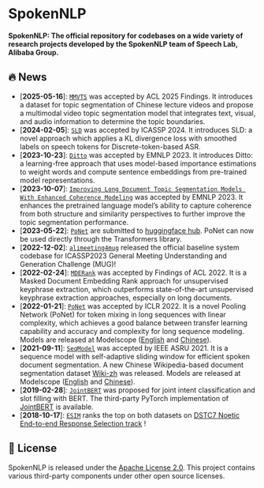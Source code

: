 # SpokenNLP

**SpokenNLP: The official repository for codebases on a wide variety of research projects developed by the SpokenNLP team of Speech Lab, Alibaba Group.**


## 🔥 News
- [**2025-05-16**]: [`MMVTS`](https://github.com/alibaba-damo-academy/SpokenNLP/tree/main/mmvts) was accepted by ACL 2025 Findings. It introduces a dataset for topic segmentation of Chinese lecture videos and propose a multimodal video topic segmentation model that integrates text, visual, and audio information to determine the topic boundaries.
- [**2024-02-05**]: [`SLD`](https://github.com/alibaba-damo-academy/SpokenNLP/tree/main/sld) was accepted by ICASSP 2024. It introduces SLD: a novel approach which applies a KL divergence loss with smoothed labels on speech tokens for Discrete-token-based ASR.
- [**2023-10-23**]: [`Ditto`](https://github.com/alibaba-damo-academy/SpokenNLP/tree/main/ditto) was accepted by EMNLP 2023. It introduces Ditto: a learning-free approach that uses model-based importance estimations to weight words and compute sentence embeddings from pre-trained model representations.
- [**2023-10-07**]: [`Improving Long Document Topic Segmentation Models With Enhanced Coherence Modeling`](https://github.com/alibaba-damo-academy/SpokenNLP/tree/main/emnlp2023-topic_segmentation) was accepted by EMNLP 2023. It enhances the pretrained language model’s ability to capture coherence from both structure and similarity perspectives to further improve the topic segmentation performance.
- [**2023-05-22**]: [`PoNet`](https://github.com/lxchtan/ponet) are submitted to [huggingface hub](https://huggingface.co/chtan/ponet-base-uncased). PoNet can now be used directly through the Transformers library. 
- [**2022-12-02**]: [`alimeeting4mug`](alimeeting4mug) released the official baseline system codebase for ICASSP2023 General Meeting Understanding and Generation Challenge (MUG)!
- [**2022-02-24**]: [`MDERank`](https://github.com/linhanz/mderank) was accepted by Findings of ACL 2022. It is a Masked Document Embedding Rank approach for unsupervised keyphrase extraction, which outperforms state-of-the-art unsupervised keyphrase extraction approaches, especially on long documents. 
- [**2022-01-21**]: [`PoNet`](https://github.com/lxchtan/ponet) was accepted by ICLR 2022. It is a novel Pooling Network (PoNet) for token mixing in long sequences with linear complexity, which achieves a good balance between transfer learning capability and accuracy and complexity for long sequence modeling. Models are released at Modelscope ([English](https://modelscope.cn/models/damo/nlp_ponet_fill-mask_english-base/summary) and [Chinese](https://modelscope.cn/models/damo/nlp_ponet_fill-mask_chinese-base/summary)).
- [**2021-09-11**]: [`SeqModel`](https://arxiv.org/abs/2107.09278) was accepted by IEEE ASRU 2021. It is a sequence model with self-adaptive sliding window for efficient spoken document segmentation. A new Chinese Wikipedia-based document segmentation dataset [Wiki-zh](https://drive.google.com/file/d/11T7xJSDvkhZHebTbIiFta2gJza-h5gNR/view) was released. Models are released at Modelscope ([English](https://modelscope.cn/models/damo/nlp_bert_document-segmentation_english-base/summary) and [Chinese](https://modelscope.cn/models/damo/nlp_bert_document-segmentation_chinese-base/summary)).
- [**2019-02-28**]: [`JointBERT`](https://arxiv.org/abs/1902.10909) was proposed for joint intent classification and slot filling with BERT. The third-party PyTorch implementation of [JointBERT](https://github.com/monologg/JointBERT) is available.
- [**2018-10-17**]: [`ESIM`](https://github.com/alibaba/esim-response-selection) ranks the top on both datasets on [DSTC7 Noetic End-to-end Response Selection track](http://workshop.colips.org/dstc7/call.html) !

## 📝 License

SpokenNLP is released under the [Apache License 2.0](LICENSE). This project contains various third-party components under other open source licenses. 


